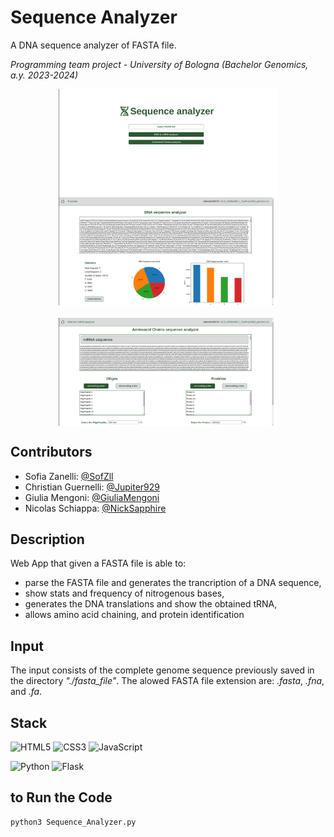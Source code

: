 # Sequence Analyzer

A DNA sequence analyzer of FASTA file.

*Programming team project - University of Bologna (Bachelor Genomics, a.y. 2023-2024)*

<div style="display: flex; justify-content: center; flex-wrap: wrap;">
  <img src="doc/img/HomePage.png" alt="Homepage screenshot" width="350" />
</div>
<div style="display: flex; justify-content: center; gap: 20px; flex-wrap: wrap;">
  <img src="doc/img/TranslationTranscriptionPage.png" alt="Transcription and Translation page screenshot" width="350" /> 
  <img src="doc/img/AminoacidChainsPage.png" alt="Aminoacid Chains page screenshot" width="350" /> 
</div>


## Contributors

- Sofia Zanelli: [@SofZll](https://github.com/SofZll)
- Christian Guernelli: [@Jupiter929](https://github.com/Jupiter929)
- Giulia Mengoni: [@GiuliaMengoni](https://github.com/GiuliaMengoni)
- Nicolas Schiappa: [@NickSapphire](https://github.com/NickSapphire)

## Description

Web App that given a FASTA file is able to:
- parse the FASTA file and generates the trancription of a DNA sequence,
- show stats and frequency of nitrogenous bases,
- generates the DNA translations and show the obtained tRNA,
- allows amino acid chaining, and protein identification

## Input
The input consists of the complete genome sequence previously saved in the directory *"./fasta_file"*.
The alowed FASTA file extension are: *.fasta*, *.fna*, and *.fa*.

## Stack
<!-- Frontend -->
<p>
  <img src="https://img.shields.io/badge/Frontend-HTML5-E34F26?style=for-the-badge&logo=html5&logoColor=white" alt="HTML5" />
  <img src="https://img.shields.io/badge/CSS3-264de4?style=for-the-badge&logo=css3&logoColor=white" alt="CSS3" />
  <img src="https://img.shields.io/badge/JavaScript-F7DF1E?style=for-the-badge&logo=javascript&logoColor=black" alt="JavaScript" />
</p>

<!-- Backend -->
<p>
  <img src="https://img.shields.io/badge/Backend-Python-3776AB?style=for-the-badge&logo=python&logoColor=white" alt="Python" />
  <img src="https://img.shields.io/badge/Flask-000000?style=for-the-badge&logo=flask&logoColor=white" alt="Flask" />
</p>

## to Run the Code
```bash
python3 Sequence_Analyzer.py
```
